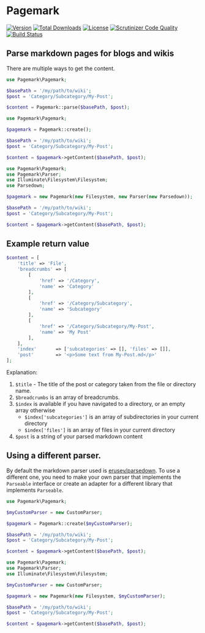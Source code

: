 # Pagemark

[![Version](https://img.shields.io/packagist/v/fungku/postmark.svg?style=flat-square)](https://packagist.org/packages/fungku/postmark)
 [![Total Downloads](https://img.shields.io/packagist/dt/fungku/postmark.svg?style=flat-square)](https://packagist.org/packages/fungku/postmark)
 [![License](https://img.shields.io/packagist/l/fungku/postmark.svg?style=flat-square)](https://packagist.org/packages/fungku/postmark)
 [![Scrutinizer Code Quality](https://img.shields.io/scrutinizer/g/fungku/postmark.svg?style=flat-square)](https://scrutinizer-ci.com/g/fungku/postmark/?branch=master)
 [![Build Status](https://img.shields.io/travis/fungku/postmark.svg?style=flat-square)](https://travis-ci.org/fungku/postmark)


## Parse markdown pages for blogs and wikis

There are multiple ways to get the content.

```php
use Pagemark\Pagemark;

$basePath = '/my/path/to/wiki';
$post = 'Category/Subcategory/My-Post';

$content = Pagemark::parse($basePath, $post);
```

```php
use Pagemark\Pagemark;

$pagemark = Pagemark::create();

$basePath = '/my/path/to/wiki';
$post = 'Category/Subcategory/My-Post';

$content = $pagemark->getContent($basePath, $post);
```

```php
use Pagemark\Pagemark;
use Pagemark\Parser;
use Illuminate\Filesystem\Filesystem;
use Parsedown;

$pagemark = new Pagemark(new Filesystem, new Parser(new Parsedown));

$basePath = '/my/path/to/wiki';
$post = 'Category/Subcategory/My-Post';

$content = $pagemark->getContent($basePath, $post);
```

## Example return value

```php
$content = [
    'title' => 'File',
    'breadcrumbs' => [
        [
            'href' => '/Category',
            'name' => 'Category'
        ],
        [
            'href' => '/Category/Subcategory',
            'name' => 'Subcategory'
        ],
        [
            'href' => '/Category/Subcategory/My-Post',
            'name' => 'My Post'
        ],
    ],
    'index'       => ['subcategories' => [], 'files' => []],
    'post'        => '<p>Some text from My-Post.md</p>'
];
```
Explanation:

1. `$title` - The title of the post or category taken from the file or directory name.
2. `$breadcrumbs` is an array of breadcrumbs.
3. `$index` is available if you have navigated to a directory, or an empty array otherwise
    - `$index['subcategories']` is an array of subdirectories in your current directory
    - `$index['files']` is an array of files in your current directory
4. `$post` is a string of your parsed markdown content

## Using a different parser.

By default the markdown parser used is [erusev/parsedown](https://github.com/erusev/parsedown). To use a different one, 
you need to make your own parser that implements the `Parseable` interface or create an adapter for a different library
that implements `Parseable`.

```php
use Pagemark\Pagemark;

$myCustomParser = new CustomParser;

$pagemark = Pagemark::create($myCustomParser);

$basePath = '/my/path/to/wiki';
$post = 'Category/Subcategory/My-Post';

$content = $pagemark->getContent($basePath, $post);
```

```php
use Pagemark\Pagemark;
use Pagemark\Parser;
use Illuminate\Filesystem\Filesystem;

$myCustomParser = new CustomParser;

$pagemark = new Pagemark(new Filesystem, $myCustomParser);

$basePath = '/my/path/to/wiki';
$post = 'Category/Subcategory/My-Post';

$content = $pagemark->getContent($basePath, $post);
```
